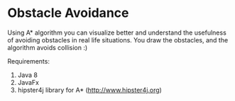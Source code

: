 # Obstacle Avoidance

Using A* algorithm you can visualize better and understand the usefulness of avoiding obstacles in real life situations.
You draw the obstacles, and the algorithm avoids collision :)

Requirements:
1. Java 8
2. JavaFx
3. hipster4j library for A* (http://www.hipster4j.org)
